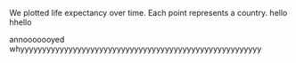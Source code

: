 We plotted life expectancy over time.
Each point represents a country.
hello
hhello

annooooooyed
whyyyyyyyyyyyyyyyyyyyyyyyyyyyyyyyyyyyyyyyyyyyyyyyyyyyyyyy